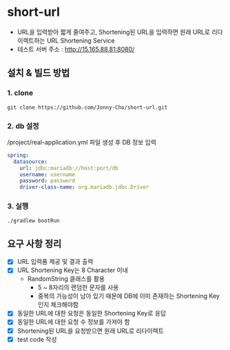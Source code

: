 # short-url

* URL을 입력받아 짧게 줄여주고, Shortening된 URL을 입력하면 원래 URL로 리다이렉트하는 URL Shortening Service
* 테스트 서버 주소 : http://15.165.88.81:8080/

## 설치 & 빌드 방법

### 1. clone

```shell
git clone https://github.com/Jonny-Cho/short-url.git
```

### 2. db 설정

/project/real-application.yml 파일 생성 후 DB 정보 입력

```yml
spring:
  datasource:
    url: jdbc:mariadb://host:port/db
    username: username
    password: password
    driver-class-name: org.mariadb.jdbc.Driver
```

### 3. 실행

```shell
./gradlew bootRun
```

## 요구 사항 정리

* [x] URL 입력폼 제공 및 결과 출력
* [x] URL Shortening Key는 8 Character 이내
    * RandomString 클래스를 활용
        * 5 ~ 8자리의 랜덤한 문자를 사용
        * 중복의 가능성이 남아 있기 때문에 DB에 이미 존재하는 Shortening Key인지 체크해야함
* [x] 동일한 URL에 대한 요청은 동일한 Shortening Key로 응답
* [x] 동일한 URL에 대한 요청 수 정보를 가져야 함
* [x] Shortening된 URL을 요청받으면 원래 URL로 리다이렉트
* [x] test code 작성
